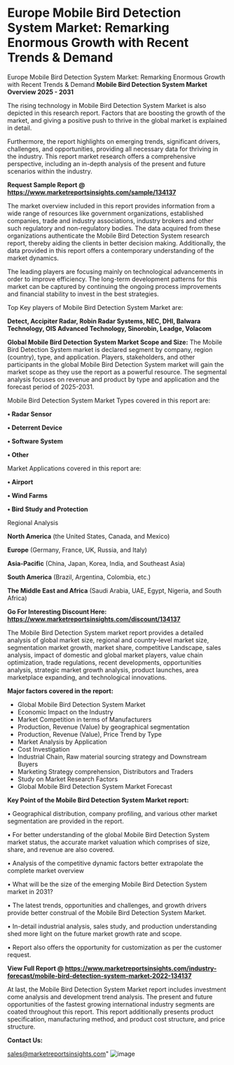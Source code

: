 # Europe Mobile Bird Detection System Market: Remarking Enormous Growth with Recent Trends & Demand
Europe Mobile Bird Detection System Market: Remarking Enormous Growth with Recent Trends & Demand
<Strong> Mobile Bird Detection System Market Overview 2025 - 2031</strong>

The rising technology in Mobile Bird Detection System Market is also depicted in this research report. Factors that are boosting the growth of the market, and giving a positive push to thrive in the global market is explained in detail.

Furthermore, the report highlights on emerging trends, significant drivers, challenges, and opportunities, providing all necessary data for thriving in the industry. This report market research offers a comprehensive perspective, including an in-depth analysis of the present and future scenarios within the industry.

<strong>Request Sample Report @ <a href=https://www.marketreportsinsights.com/sample/134137>https://www.marketreportsinsights.com/sample/134137</a></strong>

The market overview included in this report provides information from a wide range of resources like government organizations, established companies, trade and industry associations, industry brokers and other such regulatory and non-regulatory bodies. The data acquired from these organizations authenticate the Mobile Bird Detection System research report, thereby aiding the clients in better decision making. Additionally, the data provided in this report offers a contemporary understanding of the market dynamics.

The leading players are focusing mainly on technological advancements in order to improve efficiency. The long-term development patterns for this market can be captured by continuing the ongoing process improvements and financial stability to invest in the best strategies.

Top Key players of Mobile Bird Detection System Market are:

<strong>Detect, Accipiter Radar, Robin Radar Systems, NEC, DHI, Balwara Technology, OIS Advanced Technology, Sinorobin, Leadge, Volacom</strong>

<strong><b>Global Mobile Bird Detection System Market Scope and Size:</b></strong>
The Mobile Bird Detection System market is declared segment by company, region (country), type, and application. Players, stakeholders, and other participants in the global Mobile Bird Detection System market will gain the market scope as they use the report as a powerful resource. The segmental analysis focuses on revenue and product by type and application and the forecast period of 2025-2031.

Mobile Bird Detection System Market Types covered in this report are:

<strong>• Radar Sensor

• Deterrent Device

• Software System

• Other</strong>

Market Applications covered in this report are:

<strong>• Airport

• Wind Farms

• Bird Study and Protection</strong> 

Regional Analysis

<strong>North America</strong> (the United States, Canada, and Mexico)

<strong>Europe</strong> (Germany, France, UK, Russia, and Italy)

<strong>Asia-Pacific</strong> (China, Japan, Korea, India, and Southeast Asia)

<strong>South America</strong> (Brazil, Argentina, Colombia, etc.)

<strong>The Middle East and Africa</strong> (Saudi Arabia, UAE, Egypt, Nigeria, and South Africa)

<strong>Go For Interesting Discount Here: <a href=https://www.marketreportsinsights.com/discount/134137>https://www.marketreportsinsights.com/discount/134137</a></strong>

The Mobile Bird Detection System market report provides a detailed analysis of global market size, regional and country-level market size, segmentation market growth, market share, competitive Landscape, sales analysis, impact of domestic and global market players, value chain optimization, trade regulations, recent developments, opportunities analysis, strategic market growth analysis, product launches, area marketplace expanding, and technological innovations.

<strong><b>Major factors covered in the report:</b></strong>
<ul>
  <li>Global Mobile Bird Detection System Market </li>
  <li>Economic Impact on the Industry</li>
  <li>Market Competition in terms of Manufacturers</li>
  <li>Production, Revenue (Value) by geographical segmentation</li>
  <li>Production, Revenue (Value), Price Trend by Type</li>
  <li>Market Analysis by Application</li>
  <li>Cost Investigation</li>
  <li>Industrial Chain, Raw material sourcing strategy and Downstream Buyers</li>
  <li>Marketing Strategy comprehension, Distributors and Traders</li>
  <li>Study on Market Research Factors</li>
  <li>Global Mobile Bird Detection System Market Forecast</li>
</ul>

<strong><b>Key Point of the Mobile Bird Detection System Market report:</b></strong>

• Geographical distribution, company profiling, and various other market segmentation are provided in the report.

• For better understanding of the global Mobile Bird Detection System market status, the accurate market valuation which comprises of size, share, and revenue are also covered.

• Analysis of the competitive dynamic factors better extrapolate the complete market overview

• What will be the size of the emerging Mobile Bird Detection System market in 2031?

• The latest trends, opportunities and challenges, and growth drivers provide better construal of the Mobile Bird Detection System Market.

• In-detail industrial analysis, sales study, and production understanding shed more light on the future market growth rate and scope.

• Report also offers the opportunity for customization as per the customer request.

<strong><b>View Full Report @ <a href=https://www.marketreportsinsights.com/industry-forecast/mobile-bird-detection-system-market-2022-134137>https://www.marketreportsinsights.com/industry-forecast/mobile-bird-detection-system-market-2022-134137</a></b></strong>


At last, the Mobile Bird Detection System Market report includes investment come analysis and development trend analysis. The present and future opportunities of the fastest growing international industry segments are coated throughout this report. This report additionally presents product specification, manufacturing method, and product cost structure, and price structure.

<strong>Contact Us:</strong>

sales@marketreportsinsights.com"
![image](https://github.com/user-attachments/assets/e110893a-b07c-4da4-9f38-c591765467f5)
